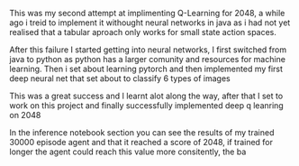 This was my second attempt at implimenting Q-Learning for 2048, 
a while ago i treid to implement it withought neural networks in java as 
i had not yet realised that a tabular aproach only works for small state
action spaces. 

After this failure I started getting into neural networks, I first switched from java
to python as python has a larger comunity and resources for machine learning. Then i set about 
learning pytorch and then implemented my first deep neural net that set about to classify 6 types of images

This was a great success and I learnt alot along the way, after that I set to work on this project and finally 
successfully implemented deep q leanring on 2048

In the inference notebook section you can see the results of my trained 30000 episode agent and that it reached a score of 2048, 
if trained for longer the agent could reach this value more consitently, the ba


